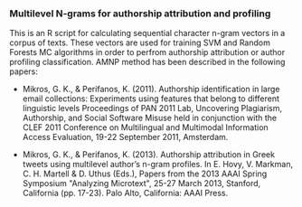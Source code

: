 ### Multilevel N-grams for authorship attribution and profiling

This is an R script for calculating sequential character n-gram vectors in a corpus of texts. These vectors are used for training SVM and Random Forests MC algorithms in order to perfrom authorship attribution or author profiling classification.
AMNP method has been described in the following papers:

- Mikros, G. K., & Perifanos, K. (2011). Authorship identification in large email collections: Experiments using features that belong to different linguistic levels Proceedings of PAN 2011 Lab, Uncovering Plagiarism, Authorship, and Social Software Misuse held in conjunction with the CLEF 2011 Conference on Multilingual and Multimodal Information Access Evaluation, 19-22 September 2011, Amsterdam.

- Mikros, G. K., & Perifanos, K. (2013). Authorship attribution in Greek tweets using multilevel author’s n-gram profiles. In E. Hovy, V. Markman, C. H. Martell & D. Uthus (Eds.), Papers from the 2013 AAAI Spring Symposium "Analyzing Microtext",  25-27 March 2013, Stanford, California (pp. 17-23). Palo Alto, California: AAAI Press.

